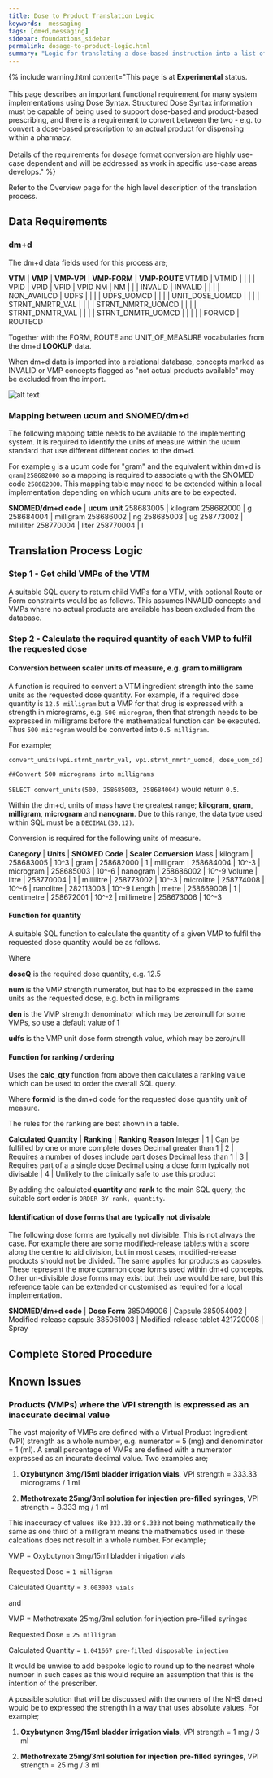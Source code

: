 ```yaml
---
title: Dose to Product Translation Logic
keywords:  messaging
tags: [dm+d,messaging]
sidebar: foundations_sidebar
permalink: dosage-to-product-logic.html
summary: "Logic for translating a dose-based instruction into a list of suitable product-based instructions"
---
```


{% include warning.html content="This page is at <strong>Experimental</strong> status.<br/><br/>
This page describes an important functional requirement for many system implementations using Dose Syntax. Structured Dose Syntax information must be capable of being used to support dose-based and product-based prescribing, and there is a requirement to convert between the two - e.g. to convert a dose-based prescription to an actual product for dispensing within a pharmacy.<br/><br/>
Details of the requirements for dosage format conversion are highly use-case dependent and will be addressed as work in specific use-case areas develops." %}

Refer to the Overview page for the high level description of the translation process.

## Data Requirements

### dm+d

The dm+d data fields used for this process are;

**VTM** | **VMP** | **VMP-VPI** | **VMP-FORM** | **VMP-ROUTE**
VTMID | VTMID | | |
 | VPID | VPID | VPID | VPID
NM | NM | | |
INVALID | INVALID | | |
 | NON_AVAILCD
 | UDFS | | |
 | UDFS_UOMCD | | |
 | UNIT_DOSE_UOMCD | |
 | | STRNT_NMRTR_VAL | |
 | | STRNT_NMRTR_UOMCD | |
 | | STRNT_DNMTR_VAL | |
 | | STRNT_DNMTR_UOMCD | |
 | | | FORMCD | ROUTECD

Together with the FORM, ROUTE and UNIT_OF_MEASURE vocabularies from the dm+d **LOOKUP** data.

When dm+d data is imported into a relational database, concepts marked as INVALID or VMP concepts flagged as "not actual products available" may be excluded from the import.

![alt text](images/explore/e-r.png "dm+d Entity Relationship Diagram")

### Mapping between ucum and SNOMED/dm+d

The following mapping table needs to be available to the implementing system. It is required to identify the units of measure within the ucum standard that use different different codes to the dm+d.

For example `g` is a ucum code for "gram" and the equivalent within dm+d is `gram|258682000` so a mapping is required to associate `g` with the SNOMED code `258682000`. This mapping table may need to be extended within a local implementation depending on which ucum units are to be expected.

**SNOMED/dm+d code** | **ucum unit**
258683005 | kilogram
258682000 | g
258684004 | milligram
258686002 | ng
258685003 | ug
258773002 | milliliter
258770004 | liter
258770004 | l

## Translation Process Logic

### Step 1 - Get child VMPs of the VTM

A suitable SQL query to return child VMPs for a VTM, with optional Route or Form constraints would be as follows. This assumes INVALID concepts and VMPs where no actual products are available has been excluded from the database.

<script src="https://gist.github.com/RobertGoochUK/96ace5fc8babc8b172526517cf28bbfc.js"></script>

### Step 2 - Calculate the required quantity of each VMP to fulfil the requested dose 

#### Conversion between scaler units of measure, e.g. gram to milligram

A function is required to convert a VTM ingredient strength into the same units as the requested dose quantity. For example, if a required dose quantity is `12.5 milligram` but a VMP for that drug is expressed with a strength in micrograms, e.g. `500 microgram`, then that strength needs to be expressed in milligrams before the mathematical function can be executed. Thus `500 microgram` would be converted into `0.5 milligram`.

For example;

`convert_units(vpi.strnt_nmrtr_val, vpi.strnt_nmrtr_uomcd, dose_uom_cd)`

`##Convert 500 micrograms into milligrams`

`SELECT convert_units(500, 258685003, 258684004)` would return `0.5`.

Within the dm+d, units of mass have the greatest range; **kilogram**, **gram**, **milligram**, **microgram** and **nanogram**. Due to this range, the data type used within SQL must be a `DECIMAL(30,12)`.

Conversion is required for the following units of measure.

**Category** | **Units** | **SNOMED Code** | **Scaler Conversion**
Mass | kilogram | 258683005 | 10^3 
 | gram | 258682000  | 1
 | milligram | 258684004  | 10^-3
 | microgram | 258685003  | 10^-6
 | nanogram | 258686002  | 10^-9
Volume | litre | 258770004  | 1
 | millilitre | 258773002  | 10^-3
 | microlitre | 258774008  | 10^-6
 | nanolitre | 282113003  | 10^-9
Length | metre | 258669008  | 1
 | centimetre | 258672001  | 10^-2
 | millimetre | 258673006  | 10^-3

#### Function for quantity

A suitable SQL function to calculate the quantity of a given VMP to fulfil the requested dose quantity would be as follows.

<script src="https://gist.github.com/RobertGoochUK/1ea9d2aa9f0265adac11228aad6480f7.js"></script>

Where

**doseQ** is the required dose quantity, e.g. 12.5

**num** is the VMP strength numerator, but has to be expressed in the same units as the requested dose, e.g. both in milligrams

**den** is the VMP strength denominator which may be zero/null for some VMPs, so use a default value of 1

**udfs** is the VMP unit dose form strength value, which may be zero/null

#### Function for ranking / ordering

Uses the **calc_qty** function from above then calculates a ranking value which can be used to order the overall SQL query.

<script src="https://gist.github.com/RobertGoochUK/83b0d62e205134d7589f454b858b8449.js"></script>

Where **formid** is the dm+d code for the requested dose quantity unit of measure.

The rules for the ranking are best shown in a table.

**Calculated Quantity** | **Ranking** | **Ranking Reason**
Integer | 1 | Can be fulfilled by one or more complete doses
Decimal greater than 1 | 2 | Requires a number of doses include part doses 
Decimal less than 1 | 3 | Requires part of a a single dose
Decimal using a dose form typically not divisable | 4 | Unlikely to the clinically safe to use this product

By adding the calculated **quantity** and **rank** to the main SQL query, the suitable sort order is `ORDER BY rank, quantity`.

#### Identification of dose forms that are typically not divisable

The following dose forms are typically not divisible. This is not always the case. For example there are some modified-release tablets with a score along the centre to aid division, but in most cases, modified-release products should not be divided. The same applies for products as capsules. These represent the more common dose forms used within dm+d concepts. Other un-divisible dose forms may exist but their use would be rare, but this reference table can be extended or customised as required for a local implementation.

**SNOMED/dm+d code** | **Dose Form**
385049006 | Capsule
385054002 | Modified-release capsule
385061003 | Modified-release tablet
421720008 | Spray

## Complete Stored Procedure

<script src="https://gist.github.com/RobertGoochUK/2ff8abae399fc6908d477d7ed1ec7134.js"></script>

## Known Issues

### Products (VMPs) where the VPI strength is expressed as an inaccurate decimal value

The vast majority of VMPs are defined with a Virtual Product Ingredient (VPI) strength as a whole number, e.g. numerator = 5 (mg) and denominator = 1 (ml). A small percentage of VMPs are defined with a numerator expressed as an incurate decimal value. Two examples are;

1. **Oxybutynon 3mg/15ml bladder irrigation vials**, VPI strength = 333.33 micrograms / 1 ml

2. **Methotrexate 25mg/3ml solution for injection pre-filled syringes**, VPI strength = 8.333 mg / 1 ml

This inaccuracy of values like `333.33` or `8.333` not being mathmetically the same as one third of a milligram means the mathematics used in these calcations does not result in a whole number. For example;

VMP = Oxybutynon 3mg/15ml bladder irrigation vials

Requested Dose = `1 milligram`

Calculated Quantity = `3.003003 vials`

and

VMP = Methotrexate 25mg/3ml solution for injection pre-filled syringes

Requested Dose = `25 milligram`

Calculated Quantity = `1.041667 pre-filled disposable injection`

It would be unwise to add bespoke logic to round up to the nearest whole number in such cases as this would require an assumption that this is the intention of the prescriber.

A possible solution that will be discussed with the owners of the NHS dm+d would be to expressed the strength in a way that uses absolute values. For example;

1. **Oxybutynon 3mg/15ml bladder irrigation vials**, VPI strength = 1 mg / 3 ml

2. **Methotrexate 25mg/3ml solution for injection pre-filled syringes**, VPI strength = 25 mg / 3 ml
